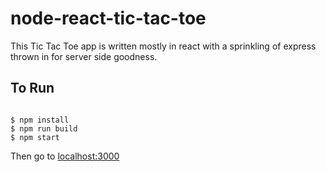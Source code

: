 # node-react-tic-tac-toe

This Tic Tac Toe app is written mostly in react with a sprinkling of express thrown in
for server side goodness.

## To Run

```

$ npm install
$ npm run build
$ npm start

```

Then go to [localhost:3000](http://localhost:3000)
